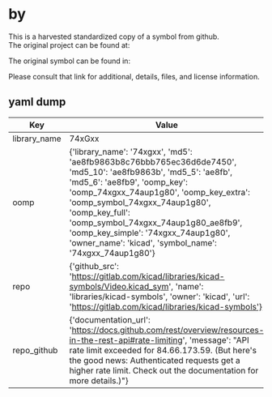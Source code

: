 #  by   
This is a harvested standardized copy of a symbol from github.  
The original project can be found at:  
  
The original symbol can be found in:

Please consult that link for additional, details, files, and license information.  
## yaml dump  
| Key | Value |  
| --- | --- |  
| library_name | 74xGxx |  
| oomp | {'library_name': '74xgxx', 'md5': 'ae8fb9863b8c76bbb765ec36d6de7450', 'md5_10': 'ae8fb9863b', 'md5_5': 'ae8fb', 'md5_6': 'ae8fb9', 'oomp_key': 'oomp_74xgxx_74aup1g80', 'oomp_key_extra': 'oomp_symbol_74xgxx_74aup1g80', 'oomp_key_full': 'oomp_symbol_74xgxx_74aup1g80_ae8fb9', 'oomp_key_simple': '74xgxx_74aup1g80', 'owner_name': 'kicad', 'symbol_name': '74xgxx_74aup1g80'} |  
| repo | {'github_src': 'https://gitlab.com/kicad/libraries/kicad-symbols/Video.kicad_sym', 'name': 'libraries/kicad-symbols', 'owner': 'kicad', 'url': 'https://gitlab.com/kicad/libraries/kicad-symbols'} |  
| repo_github | {'documentation_url': 'https://docs.github.com/rest/overview/resources-in-the-rest-api#rate-limiting', 'message': "API rate limit exceeded for 84.66.173.59. (But here's the good news: Authenticated requests get a higher rate limit. Check out the documentation for more details.)"} |  


